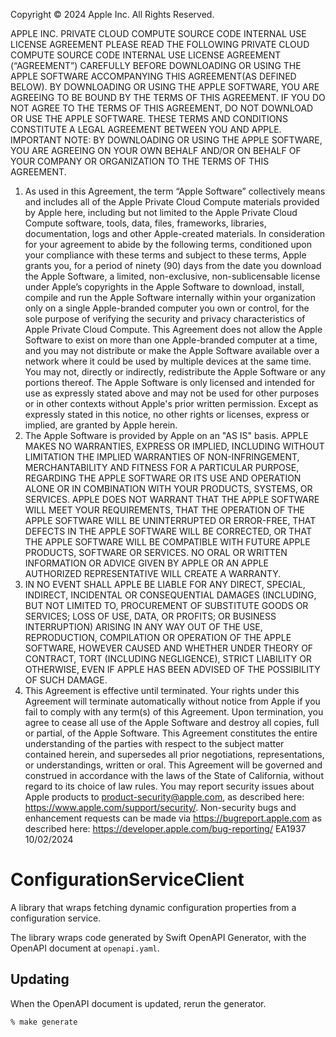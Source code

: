 Copyright © 2024 Apple Inc. All Rights Reserved.

APPLE INC.
PRIVATE CLOUD COMPUTE SOURCE CODE INTERNAL USE LICENSE AGREEMENT
PLEASE READ THE FOLLOWING PRIVATE CLOUD COMPUTE SOURCE CODE INTERNAL USE LICENSE AGREEMENT (“AGREEMENT”) CAREFULLY BEFORE DOWNLOADING OR USING THE APPLE SOFTWARE ACCOMPANYING THIS AGREEMENT(AS DEFINED BELOW). BY DOWNLOADING OR USING THE APPLE SOFTWARE, YOU ARE AGREEING TO BE BOUND BY THE TERMS OF THIS AGREEMENT. IF YOU DO NOT AGREE TO THE TERMS OF THIS AGREEMENT, DO NOT DOWNLOAD OR USE THE APPLE SOFTWARE. THESE TERMS AND CONDITIONS CONSTITUTE A LEGAL AGREEMENT BETWEEN YOU AND APPLE.
IMPORTANT NOTE: BY DOWNLOADING OR USING THE APPLE SOFTWARE, YOU ARE AGREEING ON YOUR OWN BEHALF AND/OR ON BEHALF OF YOUR COMPANY OR ORGANIZATION TO THE TERMS OF THIS AGREEMENT.
1. As used in this Agreement, the term “Apple Software” collectively means and includes all of the Apple Private Cloud Compute materials provided by Apple here, including but not limited to the Apple Private Cloud Compute software, tools, data, files, frameworks, libraries, documentation, logs and other Apple-created materials. In consideration for your agreement to abide by the following terms, conditioned upon your compliance with these terms and subject to these terms, Apple grants you, for a period of ninety (90) days from the date you download the Apple Software, a limited, non-exclusive, non-sublicensable license under Apple’s copyrights in the Apple Software to download, install, compile and run the Apple Software internally within your organization only on a single Apple-branded computer you own or control, for the sole purpose of verifying the security and privacy characteristics of Apple Private Cloud Compute. This Agreement does not allow the Apple Software to exist on more than one Apple-branded computer at a time, and you may not distribute or make the Apple Software available over a network where it could be used by multiple devices at the same time. You may not, directly or indirectly, redistribute the Apple Software or any portions thereof. The Apple Software is only licensed and intended for use as expressly stated above and may not be used for other purposes or in other contexts without Apple's prior written permission. Except as expressly stated in this notice, no other rights or licenses, express or implied, are granted by Apple herein.
2. The Apple Software is provided by Apple on an "AS IS" basis. APPLE MAKES NO WARRANTIES, EXPRESS OR IMPLIED, INCLUDING WITHOUT LIMITATION THE IMPLIED WARRANTIES OF NON-INFRINGEMENT, MERCHANTABILITY AND FITNESS FOR A PARTICULAR PURPOSE, REGARDING THE APPLE SOFTWARE OR ITS USE AND OPERATION ALONE OR IN COMBINATION WITH YOUR PRODUCTS, SYSTEMS, OR SERVICES. APPLE DOES NOT WARRANT THAT THE APPLE SOFTWARE WILL MEET YOUR REQUIREMENTS, THAT THE OPERATION OF THE APPLE SOFTWARE WILL BE UNINTERRUPTED OR ERROR-FREE, THAT DEFECTS IN THE APPLE SOFTWARE WILL BE CORRECTED, OR THAT THE APPLE SOFTWARE WILL BE COMPATIBLE WITH FUTURE APPLE PRODUCTS, SOFTWARE OR SERVICES. NO ORAL OR WRITTEN INFORMATION OR ADVICE GIVEN BY APPLE OR AN APPLE AUTHORIZED REPRESENTATIVE WILL CREATE A WARRANTY.
3. IN NO EVENT SHALL APPLE BE LIABLE FOR ANY DIRECT, SPECIAL, INDIRECT, INCIDENTAL OR CONSEQUENTIAL DAMAGES (INCLUDING, BUT NOT LIMITED TO, PROCUREMENT OF SUBSTITUTE GOODS OR SERVICES; LOSS OF USE, DATA, OR PROFITS; OR BUSINESS INTERRUPTION) ARISING IN ANY WAY OUT OF THE USE, REPRODUCTION, COMPILATION OR OPERATION OF THE APPLE SOFTWARE, HOWEVER CAUSED AND WHETHER UNDER THEORY OF CONTRACT, TORT (INCLUDING NEGLIGENCE), STRICT LIABILITY OR OTHERWISE, EVEN IF APPLE HAS BEEN ADVISED OF THE POSSIBILITY OF SUCH DAMAGE.
4. This Agreement is effective until terminated. Your rights under this Agreement will terminate automatically without notice from Apple if you fail to comply with any term(s) of this Agreement. Upon termination, you agree to cease all use of the Apple Software and destroy all copies, full or partial, of the Apple Software. This Agreement constitutes the entire understanding of the parties with respect to the subject matter contained herein, and supersedes all prior negotiations, representations, or understandings, written or oral. This Agreement will be governed and construed in accordance with the laws of the State of California, without regard to its choice of law rules.
You may report security issues about Apple products to product-security@apple.com, as described here: https://www.apple.com/support/security/. Non-security bugs and enhancement requests can be made via https://bugreport.apple.com as described here: https://developer.apple.com/bug-reporting/
EA1937
10/02/2024

# ConfigurationServiceClient

A library that wraps fetching dynamic configuration properties from a configuration service.

The library wraps code generated by Swift OpenAPI Generator, with the OpenAPI document at `openapi.yaml`.

## Updating

When the OpenAPI document is updated, rerun the generator.

```zsh
% make generate
```
